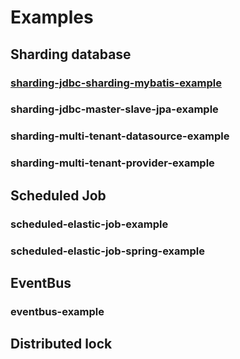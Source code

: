 # Examples
## Sharding database
### [sharding-jdbc-sharding-mybatis-example](https://github.com/Andy-Gong/examples/tree/master/sharding-jdbc-sharding-mybatis-example)
### sharding-jdbc-master-slave-jpa-example
### sharding-multi-tenant-datasource-example
### sharding-multi-tenant-provider-example
## Scheduled Job
### scheduled-elastic-job-example
### scheduled-elastic-job-spring-example
## EventBus
### eventbus-example
## Distributed lock
###
